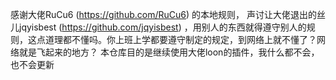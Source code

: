 感谢大佬RuCu6 (https://github.com/RuCu6) 的本地规则，
声讨让大佬退出的丝儿jqyisbest (https://github.com/jqyisbest) ，用别人的东西就得遵守别人的规则，这点道理都不懂吗。你上班上学都要遵守制定的规定，到网络上就不懂了？网络就是飞起来的地方？
本仓库目的是继续使用大佬loon的插件，我什么都不会，也不会更新
